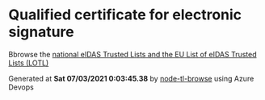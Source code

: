 # Qualified certificate for electronic signature 
 Bbrowse the [national eIDAS Trusted Lists and the EU List of eIDAS Trusted Lists (LOTL)](https://webgate.ec.europa.eu/tl-browser/#/) 
 
 
Generated at **Sat 07/03/2021  0:03:45.38** by [node-tl-browse](https://github.com/ymedlop/node-tl-browser) using Azure Devops 

